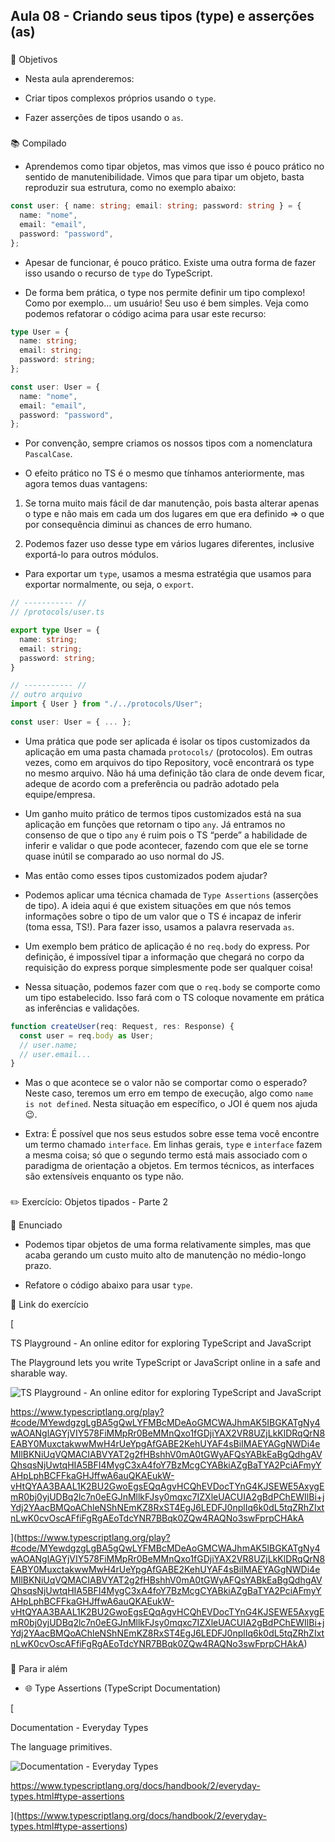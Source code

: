 ## Aula 08 - Criando seus tipos (type) e asserções (as)

###

[](https://hub.driven.com.br/computacao/modulo/86/topico/726/aula/139/compilado#8302570df59e4e738137908e3633f060 "🎯 Objetivos")🎯 Objetivos

- Nesta aula aprenderemos:

- Criar tipos complexos próprios usando o `type`.
- Fazer asserções de tipos usando o `as`.

###

[](https://hub.driven.com.br/computacao/modulo/86/topico/726/aula/139/compilado#eaf45ddba62844e7bc1202d3284d55fc "📚 Compilado")📚 Compilado

- Aprendemos como tipar objetos, mas vimos que isso é pouco prático no sentido de manutenibilidade. Vimos que para tipar um objeto, basta reproduzir sua estrutura, como no exemplo abaixo:

```typescript
const user: { name: string; email: string; password: string } = {
  name: "nome",
  email: "email",
  password: "password",
};
```

- Apesar de funcionar, é pouco prático. Existe uma outra forma de fazer isso usando o recurso de `type` do TypeScript.

- De forma bem prática, o type nos permite definir um tipo complexo! Como por exemplo… um usuário! Seu uso é bem simples. Veja como podemos refatorar o código acima para usar este recurso:

```typescript
type User = {
  name: string;
  email: string;
  password: string;
};

const user: User = {
  name: "nome",
  email: "email",
  password: "password",
};
```

- Por convenção, sempre criamos os nossos tipos com a nomenclatura `PascalCase`.

- O efeito prático no TS é o mesmo que tínhamos anteriormente, mas agora temos duas vantagens:

1.  Se torna muito mais fácil de dar manutenção, pois basta alterar apenas o type e não mais em cada um dos lugares em que era definido ⇒ o que por consequência diminui as chances de erro humano.

2.  Podemos fazer uso desse type em vários lugares diferentes, inclusive exportá-lo para outros módulos.

- Para exportar um `type`, usamos a mesma estratégia que usamos para exportar normalmente, ou seja, o `export`.

```typescript
// ----------- //
// /protocols/user.ts

export type User = {
  name: string;
  email: string;
  password: string;
}

// ----------- //
// outro arquivo
import { User } from "./../protocols/User";

const user: User = { ... };
```

- Uma prática que pode ser aplicada é isolar os tipos customizados da aplicação em uma pasta chamada `protocols/` (protocolos). Em outras vezes, como em arquivos do tipo Repository, você encontrará os type no mesmo arquivo. Não há uma definição tão clara de onde devem ficar, adeque de acordo com a preferência ou padrão adotado pela equipe/empresa.

- Um ganho muito prático de termos tipos customizados está na sua aplicação em funções que retornam o tipo `any`. Já entramos no consenso de que o tipo `any` é ruim pois o TS “perde” a habilidade de inferir e validar o que pode acontecer, fazendo com que ele se torne quase inútil se comparado ao uso normal do JS.

- Mas então como esses tipos customizados podem ajudar?

- Podemos aplicar uma técnica chamada de `Type Assertions` (asserções de tipo). A ideia aqui é que existem situações em que nós temos informações sobre o tipo de um valor que o TS é incapaz de inferir (toma essa, TS!). Para fazer isso, usamos a palavra reservada `as`.

- Um exemplo bem prático de aplicação é no `req.body` do express. Por definição, é impossível tipar a informação que chegará no corpo da requisição do express porque simplesmente pode ser qualquer coisa!

- Nessa situação, podemos fazer com que o `req.body` se comporte como um tipo estabelecido. Isso fará com o TS coloque novamente em prática as inferências e validações.

```typescript
function createUser(req: Request, res: Response) {
  const user = req.body as User;
  // user.name;
  // user.email...
}
```

- Mas o que acontece se o valor não se comportar como o esperado? Neste caso, teremos um erro em tempo de execução, algo como `name is not defined`. Nesta situação em específico, o JOI é quem nos ajuda 😉.

- Extra: É possível que nos seus estudos sobre esse tema você encontre um termo chamado `interface`. Em linhas gerais, `type` e `interface` fazem a mesma coisa; só que o segundo termo está mais associado com o paradigma de orientação a objetos. Em termos técnicos, as interfaces são extensíveis enquanto os type não.

###

[](https://hub.driven.com.br/computacao/modulo/86/topico/726/aula/139/compilado#7739996c88554a79bc3e97de2fae2eee "✏️ Exercício: Objetos tipados - Parte 2")✏️ Exercício: Objetos tipados - Parte 2

📝 Enunciado

- Podemos tipar objetos de uma forma relativamente simples, mas que acaba gerando um custo muito alto de manutenção no médio-longo prazo.

- Refatore o código abaixo para usar `type`.

🔗 Link do exercício

[

TS Playground - An online editor for exploring TypeScript and JavaScript

The Playground lets you write TypeScript or JavaScript online in a safe and sharable way.

![TS Playground - An online editor for exploring TypeScript and JavaScript](https://www.typescriptlang.org/icons/icon-512x512.png?v=8944a05a8b601855de116c8a56d3b3ae)

https://www.typescriptlang.org/play?#code/MYewdgzgLgBA5gQwLYFMBcMDeAoGMCWAJhmAK5IBGKATgNy4wAOANglAGYjVIY578FiMMpRr0BeMMnQxo1fGDjiYAX2VR8UZjLkKlDRqQrN8EABY0MuxctakwwMwH4rUeYpgAfGABE2KehUYAF4sBiIMAEYAGgNWDi4eMIlBKNiUqVQMACIABVYAT2g2fHBshhV0mA0tGWyAFQsYABkEaBgQdhgAVQhsqsNjUwtqHIA5BFI4MygC3xA4foY7BzMcgCYABkiAZgBaTYA2PciAFmyYAHpLphBCFFkaGHJffwA6auQKAEukW-vHtQYAA3BAAL1K2BU2GwoEgsEQqAgvHCQhEVDocTYnG4KJSEWE5AxygEmR0bj0yjUDBq2lc7n0eEGJnMllkFJsy0mqxc7IZXleUACUIA2gBdPChEWIlBi+jYdj2YAacBMQoAChleNShNEmKZ8RxST4EgJ6LEDFJ0nplIq6k0dL5tqZRhZIxtnLwK0cvOscAFfiFgRgAEoTdcYNR7BBqk0ZQw4RAQNo3swFprpCHAkA

](https://www.typescriptlang.org/play?#code/MYewdgzgLgBA5gQwLYFMBcMDeAoGMCWAJhmAK5IBGKATgNy4wAOANglAGYjVIY578FiMMpRr0BeMMnQxo1fGDjiYAX2VR8UZjLkKlDRqQrN8EABY0MuxctakwwMwH4rUeYpgAfGABE2KehUYAF4sBiIMAEYAGgNWDi4eMIlBKNiUqVQMACIABVYAT2g2fHBshhV0mA0tGWyAFQsYABkEaBgQdhgAVQhsqsNjUwtqHIA5BFI4MygC3xA4foY7BzMcgCYABkiAZgBaTYA2PciAFmyYAHpLphBCFFkaGHJffwA6auQKAEukW-vHtQYAA3BAAL1K2BU2GwoEgsEQqAgvHCQhEVDocTYnG4KJSEWE5AxygEmR0bj0yjUDBq2lc7n0eEGJnMllkFJsy0mqxc7IZXleUACUIA2gBdPChEWIlBi+jYdj2YAacBMQoAChleNShNEmKZ8RxST4EgJ6LEDFJ0nplIq6k0dL5tqZRhZIxtnLwK0cvOscAFfiFgRgAEoTdcYNR7BBqk0ZQw4RAQNo3swFprpCHAkA)

###

[](https://hub.driven.com.br/computacao/modulo/86/topico/726/aula/139/compilado#48e6c29894b34f5481def5d91378014d "🚀 Para ir além")🚀 Para ir além

- 🌐 Type Assertions (TypeScript Documentation)

[

Documentation - Everyday Types

The language primitives.

![Documentation - Everyday Types](https://www.typescriptlang.org/icons/icon-512x512.png?v=8944a05a8b601855de116c8a56d3b3ae)

https://www.typescriptlang.org/docs/handbook/2/everyday-types.html#type-assertions

](https://www.typescriptlang.org/docs/handbook/2/everyday-types.html#type-assertions)
